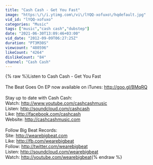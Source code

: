 ```yaml
---
title: "Cash Cash - Get You Fast"
image: "https:\/\/i.ytimg.com\/vi\/lYQQ-xofuxo\/hqdefault.jpg"
vid_id: "lYQQ-xofuxo"
categories: "Music"
tags: ["music","cash cash","dubstep"]
date: "2021-06-30T13:09:46+03:00"
vid_date: "2012-09-09T06:27:25Z"
duration: "PT3M30S"
viewcount: "480596"
likeCount: "4264"
dislikeCount: "84"
channel: "Cash Cash"
---
```

{% raw %}Listen to Cash Cash - Get You Fast<br /><br />The Beat Goes On EP now available on iTunes: <a rel="nofollow" target="blank" href="http://goo.gl/BMqRQ">http://goo.gl/BMqRQ</a><br /><br />Stay up to date with Cash Cash:<br />Watch: <a rel="nofollow" target="blank" href="http://www.youtube.com/cashcashmusic">http://www.youtube.com/cashcashmusic</a><br />Listen: <a rel="nofollow" target="blank" href="http://soundcloud.com/cashcash">http://soundcloud.com/cashcash</a><br />Like: <a rel="nofollow" target="blank" href="http://facebook.com/cashcash">http://facebook.com/cashcash</a><br />Website: <a rel="nofollow" target="blank" href="http://cashcashmusic.com">http://cashcashmusic.com</a><br /><br />Follow Big Beat Records:<br />Site: <a rel="nofollow" target="blank" href="http://wearebigbeat.com">http://wearebigbeat.com</a><br />Like: <a rel="nofollow" target="blank" href="http://fb.com/wearebigbeat">http://fb.com/wearebigbeat</a><br />Follow: <a rel="nofollow" target="blank" href="http://twitter.com/wearebigbeat">http://twitter.com/wearebigbeat</a><br />Listen: <a rel="nofollow" target="blank" href="http://soundcloud.com/wearebigbeat">http://soundcloud.com/wearebigbeat</a><br />Watch: <a rel="nofollow" target="blank" href="http://youtube.com/wearebigbeat">http://youtube.com/wearebigbeat</a>{% endraw %}
